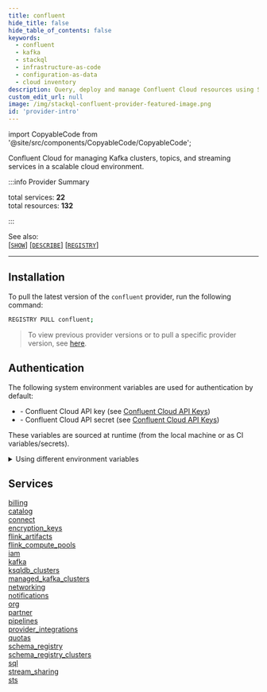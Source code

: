 ```yaml
---
title: confluent
hide_title: false
hide_table_of_contents: false
keywords:
  - confluent
  - kafka
  - stackql
  - infrastructure-as-code
  - configuration-as-data
  - cloud inventory
description: Query, deploy and manage Confluent Cloud resources using SQL
custom_edit_url: null
image: /img/stackql-confluent-provider-featured-image.png
id: 'provider-intro'
---
```


import CopyableCode from '@site/src/components/CopyableCode/CopyableCode';

Confluent Cloud for managing Kafka clusters, topics, and streaming services in a scalable cloud environment.


:::info Provider Summary

<div class="row">
<div class="providerDocColumn">
<span>total services:&nbsp;<b>22</b></span><br />
<span>total resources:&nbsp;<b>132</b></span><br />
</div>
</div>

:::

See also:   
[[` SHOW `]](https://stackql.io/docs/language-spec/show) [[` DESCRIBE `]](https://stackql.io/docs/language-spec/describe)  [[` REGISTRY `]](https://stackql.io/docs/language-spec/registry)
* * * 

## Installation

To pull the latest version of the `confluent` provider, run the following command:  

```bash
REGISTRY PULL confluent;
```
> To view previous provider versions or to pull a specific provider version, see [here](https://stackql.io/docs/language-spec/registry).  

## Authentication

The following system environment variables are used for authentication by default:  

- <CopyableCode code="CONFLUENT_CLOUD_API_KEY" /> - Confluent Cloud API key (see <a href="https://docs.confluent.io/cloud/current/security/authenticate/overview.html#api-keys">Confluent Cloud API Keys</a>)
- <CopyableCode code="CONFLUENT_CLOUD_API_SECRET" /> - Confluent Cloud API secret (see <a href="https://docs.confluent.io/cloud/current/security/authenticate/overview.html#api-keys">Confluent Cloud API Keys</a>)
        
These variables are sourced at runtime (from the local machine or as CI variables/secrets).  

<details>

<summary>Using different environment variables</summary>

To use different environment variables (instead of the defaults), use the `--auth` flag of the `stackql` program.  For example:  

```bash

AUTH='{ "confluent": { "type": "basic", "username_var": "MY_CONFLUENT_CLOUD_API_KEY_VAR", "password_var": "MY_CONFLUENT_CLOUD_API_SECRET_VAR" }}'
stackql shell --auth="${AUTH}"
        
```

or using PowerShell:  

```powershell

$Auth = "{ 'confluent': { 'type': 'basic', 'username_var': 'MY_CONFLUENT_CLOUD_API_KEY_VAR', 'password_var': 'MY_CONFLUENT_CLOUD_API_SECRET_VAR' }}"
stackql.exe shell --auth=$Auth
        
```
</details>


## Services
<div class="row">
<div class="providerDocColumn">
<a href="/services/billing/">billing</a><br />
<a href="/services/catalog/">catalog</a><br />
<a href="/services/connect/">connect</a><br />
<a href="/services/encryption_keys/">encryption_keys</a><br />
<a href="/services/flink_artifacts/">flink_artifacts</a><br />
<a href="/services/flink_compute_pools/">flink_compute_pools</a><br />
<a href="/services/iam/">iam</a><br />
<a href="/services/kafka/">kafka</a><br />
<a href="/services/ksqldb_clusters/">ksqldb_clusters</a><br />
<a href="/services/managed_kafka_clusters/">managed_kafka_clusters</a><br />
<a href="/services/networking/">networking</a><br />
</div>
<div class="providerDocColumn">
<a href="/services/notifications/">notifications</a><br />
<a href="/services/org/">org</a><br />
<a href="/services/partner/">partner</a><br />
<a href="/services/pipelines/">pipelines</a><br />
<a href="/services/provider_integrations/">provider_integrations</a><br />
<a href="/services/quotas/">quotas</a><br />
<a href="/services/schema_registry/">schema_registry</a><br />
<a href="/services/schema_registry_clusters/">schema_registry_clusters</a><br />
<a href="/services/sql/">sql</a><br />
<a href="/services/stream_sharing/">stream_sharing</a><br />
<a href="/services/sts/">sts</a><br />
</div>
</div>

